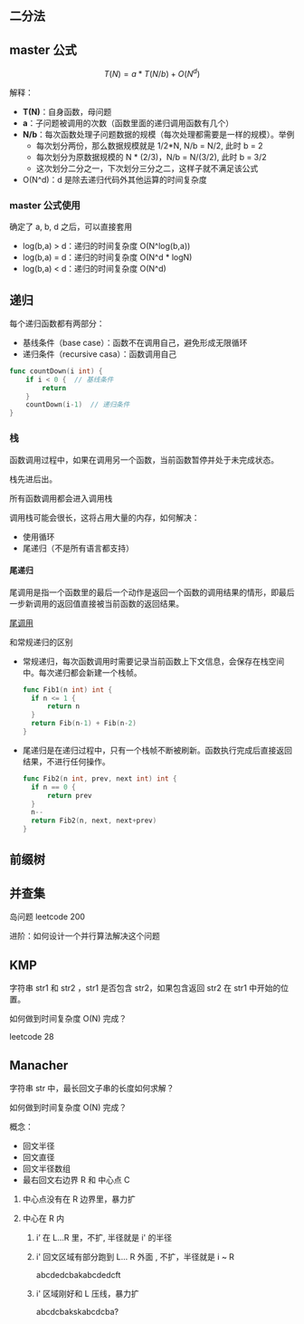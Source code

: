 ## 二分法





## master 公式

$$
T(N) = a * T(N/b) + O(N^d)
$$

解释：

* **T(N)**：自身函数，母问题
* **a**：子问题被调用的次数（函数里面的递归调用函数有几个）
* **N/b**：每次函数处理子问题数据的规模（每次处理都需要是一样的规模）。举例
  * 每次划分两份，那么数据规模就是 1/2*N,  N/b = N/2, 此时 b = 2
  * 每次划分为原数据规模的 N * (2/3)，N/b = N/(3/2), 此时 b = 3/2
  * 这次划分二分之一，下次划分三分之二，这样子就不满足该公式
* O(N^d)：d 是除去递归代码外其他运算的时间复杂度

### master 公式使用

确定了 a, b, d 之后，可以直接套用

* log(b,a) > d：递归的时间复杂度 O(N^log(b,a))
* log(b,a) = d：递归的时间复杂度 O(N^d * logN)
* log(b,a) < d：递归的时间复杂度 O(N^d)



## 递归

每个递归函数都有两部分：

* 基线条件（base case）：函数不在调用自己，避免形成无限循环
* 递归条件（recursive casa）：函数调用自己

```go
func countDown(i int) {
    if i < 0 {	// 基线条件
        return 
    }
    countDown(i-1)	// 递归条件
}
```

### 栈

函数调用过程中，如果在调用另一个函数，当前函数暂停并处于未完成状态。

栈先进后出。

所有函数调用都会进入调用栈

调用栈可能会很长，这将占用大量的内存，如何解决：

* 使用循环
* 尾递归（不是所有语言都支持）

#### 尾递归

尾调用是指一个函数里的最后一个动作是返回一个函数的调用结果的情形，即最后一步新调用的返回值直接被当前函数的返回结果。

[尾调用](https://zh.wikipedia.org/wiki/%E5%B0%BE%E8%B0%83%E7%94%A8)

和常规递归的区别

* 常规递归，每次函数调用时需要记录当前函数上下文信息，会保存在栈空间中。每次递归都会新建一个栈帧。

  ```go
  func Fib1(n int) int {
  	if n <= 1 {
  		return n
  	}
  	return Fib(n-1) + Fib(n-2)
  }
  ```

  

* 尾递归是在递归过程中，只有一个栈帧不断被刷新。函数执行完成后直接返回结果，不进行任何操作。

  ```go
  func Fib2(n int, prev, next int) int {
  	if n == 0 {
  		return prev
  	}
  	n--
  	return Fib2(n, next, next+prev)
  }
  ```



## 前缀树



## 并查集

岛问题  leetcode 200

进阶：如何设计一个并行算法解决这个问题



## KMP

字符串 str1 和 str2 ，str1 是否包含 str2，如果包含返回 str2 在 str1 中开始的位置。

如何做到时间复杂度 O(N) 完成？

leetcode 28



## Manacher

字符串 str 中，最长回文子串的长度如何求解？

如何做到时间复杂度 O(N) 完成？



概念：

* 回文半径
* 回文直径
* 回文半径数组
* 最右回文右边界 R 和 中心点 C



1. 中心点没有在 R 边界里，暴力扩

2. 中心在 R 内

   1. i’ 在 L...R 里，不扩, 半径就是 i' 的半径 

   2. i' 回文区域有部分跑到 L... R 外面 , 不扩，半径就是 i ~ R 

      abcdedcbakabcdedcft

   3. i' 区域刚好和 L 压线，暴力扩

      abcdcbakskabcdcba?
